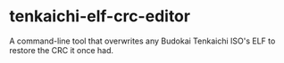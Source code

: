 # tenkaichi-elf-crc-editor
A command-line tool that overwrites any Budokai Tenkaichi ISO's ELF to restore the CRC it once had.
